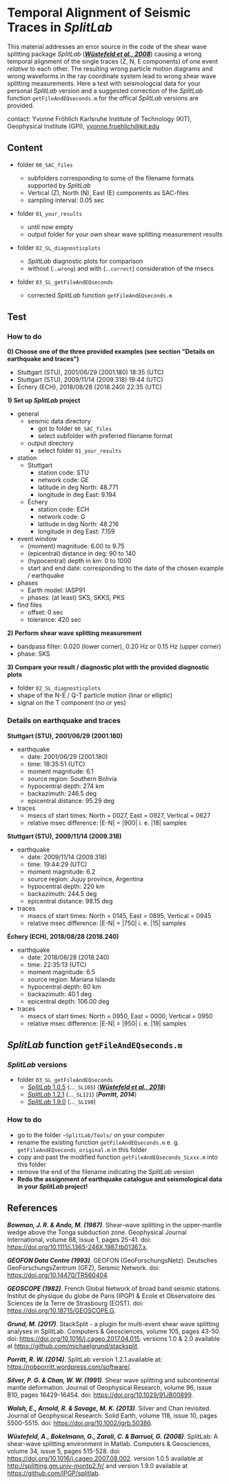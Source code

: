 # Temporal Alignment of Seismic Traces in _SplitLab_

This material addresses an error source in the code of the shear wave splitting package _SplitLab_ 
([**_Wüstefeld et al., 2008_**](https://doi.org/10.1016/j.cageo.2007.08.002))
causing a wrong temporal alignment of the single traces (Z, N, E components) of one event _relative_ to each other. 
The resulting wrong particle motion diagrams and wrong waveforms in the ray coordinate system lead 
to wrong shear wave splitting measurements.
Here a test with seismologcial data for your personal _SplitLab_ version and a suggested correction 
of the _SplitLab_ function `getFileAndEQseconds.m` for the offical _SplitLab_ versions are provided.

contact: Yvonne Fröhlich Karlsruhe Institute of Technology (KIT), Geophysical Institute (GPI), yvonne.froehlich@kit.edu


## Content

- folder `00_SAC_files`
  - subfolders corresponding to some of the filename formats supported by _SplitLab_
  - Vertical (Z), North (N), East (E) components as SAC-files 
  - sampling interval: 0.05 sec 

- folder `01_your_results`
  - until now empty
  - output folder for your own shear wave splitting measurement results
  
- folder `02_SL_diagnosticplots`
  - _SplitLab_ diagnostic plots for comparison
  - without (...`wrong`) and with (...`correct`) consideration of the msecs

- folder `03_SL_getFileAndEQseconds`
  - corrected _SplitLab_ function `getFileAndEQseconds.m`

	
	
## Test

### How to do

**0) Choose one of the three provided examples (see section "Details on earthquake and traces")**
  - Stuttgart (STU), 2001/06/29 (2001.180) 18:35 (UTC)
  - Stuttgart (STU), 2009/11/14 (2009.318) 19:44 (UTC)
  - Échery (ECH), 2018/08/28 (2018.240) 22:35 (UTC)

**1) Set up _SplitLab_ project**
  - general
    - seismic data directory
	  - got to folder `00_SAC_files`
	  - select subfolder with preferred filename format
    - output directory
	  - select folder `01_your_results`
  - station
    - Stuttgart
      - station code: STU
      - network code: GE
      - latitude in deg North: 48.771
      - longitude in deg East: 9.194
    - Échery
      - station code: ECH
      - network code: G
      - latitude in deg North: 48.216
      - longitude in deg East: 7.159
  - event window
    - (moment) magnitude: 6.00 to 9.75
    - (epicentral) distance in deg: 90 to 140
    - (hypocentral) depth in km: 0 to 1000
    - start and end date: corresponding to the date of the chosen example / earthquake
  - phases
    - Earth model: IASP91
    - phases: (at least) SKS, SKKS, PKS
  - find files
    - offset: 0 sec
    - tolerance: 420 sec

**2) Perform shear wave splitting measurement**
  - bandpass filter: 0.020 (lower corner), 0.20 Hz or 0.15 Hz (upper corner)
  - phase: SKS

**3) Compare your result / diagnostic plot with the provided diagnostic plots**
  - folder `02_SL_diagnosticplots`
  - shape of the N-E / Q-T particle motion (linar or elliptic)
  - signal on the T component (no or yes)


### Details on earthquake and traces

**Stuttgart (STU), 2001/06/29 (2001.180)**
- earthquake
  - date: 2001/06/29 (2001.180)
  - time: 18:35:51 (UTC)
  - moment magnitude: 6.1
  - source region: Southern Bolivia
  - hypocentral depth: 274 km
  - backazimuth: 246.5 deg
  - epicentral distance: 95.29 deg
- traces
  - msecs of start times: North = 0027, East = 0927, Vertical = 0627
  - relative msec difference: |E-N| = |900| i. e. |18| samples

**Stuttgart (STU), 2009/11/14 (2009.318)**
- earthquake
  - date: 2009/11/14 (2009.318)
  - time: 19:44:29 (UTC)
  - moment magnitude: 6.2
  - source region: Jujuy province, Argentina
  - hypocentral depth: 220 km
  - backazimuth: 244.5 deg
  - epicentral distance: 98.15 deg
- traces
  - msecs of start times: North = 0145, East = 0895, Vertical = 0945
  - relative msec difference: |E-N| = |750| i. e. |15| samples

**Échery (ECH), 2018/08/28 (2018.240)**
- earthquake
  - date: 2018/08/28 (2018.240)
  - time: 22:35:13 (UTC)
  - moment magnitude: 6.5
  - source region: Mariana Islands
  - hypocentral depth: 60 km
  - backazimuth: 40.1 deg
  - epicentral depth: 106.00 deg
- traces
  - msecs of start times: North = 0950, East = 0000, Vertical = 0950
  - relative msec difference: |E-N| = |950| i. e. |19| samples



## _SplitLab_ function `getFileAndEQseconds.m`

### _SplitLab_ versions
- folder `03_SL_getFileAndEQseconds`
  - [_SplitLab_ 1.0.5](http://splitting.gm.univ-montp2.fr/) (...`_SL105`) ([**_Wüstefeld et al., 2018_**](https://doi.org/10.1016/j.cageo.2007.08.002))
  - [_SplitLab_ 1.2.1](https://robporritt.wordpress.com/software/) (...`_SL121`) (**_Porritt, 2014_**)
  - [_SplitLab_ 1.9.0](https://github.com/IPGP/splitlab) (...`_SL190`)


### How to do
- go to the folder `~SplitLab/Tools/` on your computer
- rename the existing function `getFileAndEQseconds.m` e. g. `getFileAndEQseconds_original.m` in this folder
- copy and past the modified function `getFileAndEQseconds_SLxxx.m` into this folder
- remove the end of the filename indicating the _SplitLab_ version
- **Redo the assignment of earthquake catalogue and seismological data in your _SplitLab_ project!**



## References

**_Bowman, J. R. & Ando, M. (1987)_**. Shear-wave splitting in the upper-mantle wedge above the Tonga subduction zone.
Geophysical Journal International, volume 88, issue 1, pages 25-41. doi: https://doi.org/10.1111/j.1365-246X.1987.tb01367.x.

**_GEOFON Data Centre (1993)_**. GEOFON (GeoForschungsNetz).
Deutsches GeoForschungsZentrum (GFZ), Seismic Network. doi: https://doi.org/10.14470/TR560404.

**_GEOSCOPE (1982)_**. French Global Network of broad band seismic stations.
Institut de physique du globe de Paris (IPGP) & Ecole et Observatoire des Sciences de la Terre de Strasbourg (EOST). doi: https://doi.org/10.18715/GEOSCOPE.G.

**_Grund, M. (2017)_**. StackSplit - a plugin for multi-event shear wave splitting analyses in SplitLab.
Computers & Geosciences, volume 105, pages 43-50. doi: https://doi.org/10.1016/j.cageo.2017.04.015.
versions 1.0 & 2.0 available at https://github.com/michaelgrund/stacksplit.

**_Porritt, R. W. (2014)_**. SplitLab version 1.2.1.available at: https://robporritt.wordpress.com/software/.

**_Silver, P. G. & Chan, W. W. (1991)_**. Shear wave splitting and subcontinental mantle deformation.
Journal of Geophysical Research, volume 96, issue B10, pages 16429-16454. doi: https://doi.org/10.1029/91JB00899.

**_Walsh, E., Arnold, R. & Savage, M. K. (2013)_**. Silver and Chan revisited.
Journal of Geophysical Research: Solid Earth, volume 118, issue 10, pages 5500-5515. doi: https://doi.org/10.1002/jgrb.50386.

**_Wüstefeld, A., Bokelmann, G., Zaroli, C. & Barruol, G.  (2008)_**. SplitLab: A shear-wave splitting environment in Matlab.
Computers & Geosciences, volume 34, issue 5, pages 515-528. doi: https://doi.org/10.1016/j.cageo.2007.08.002.
version 1.0.5 available at http://splitting.gm.univ-montp2.fr/ and version 1.9.0 available at https://github.com/IPGP/splitlab.


